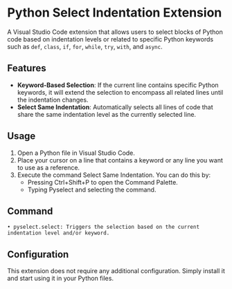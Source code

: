 # Python Select Indentation Extension

A Visual Studio Code extension that allows users to select blocks of Python code based on indentation levels or related to specific Python keywords such as `def`, `class`, `if`, `for`, `while`, `try`, `with`, and `async`.

## Features

- **Keyword-Based Selection**: If the current line contains specific Python keywords, it will extend the selection to encompass all related lines until the indentation changes.
- **Select Same Indentation**: Automatically selects all lines of code that share the same indentation level as the currently selected line.

## Usage

1.	Open a Python file in Visual Studio Code.
2.	Place your cursor on a line that contains a keyword or any line you want to use as a reference.
3.	Execute the command Select Same Indentation. You can do this by:
    -	Pressing Ctrl+Shift+P to open the Command Palette.
    -	Typing Pyselect and selecting the command.

## Command
    • pyselect.select: Triggers the selection based on the current indentation level and/or keyword.

## Configuration

This extension does not require any additional configuration. Simply install it and start using it in your Python files.